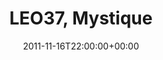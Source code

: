 ---
templateKey: event
guid: 0896863f-6eab-11ea-99c5-002590d1d1b0
date: 2011-11-16T22:00:00+00:00
eventTime: '10pm'
title: LEO37, Mystique
artist: LEO37
city: Taipei
venue: Mystique
group: LEO37
---